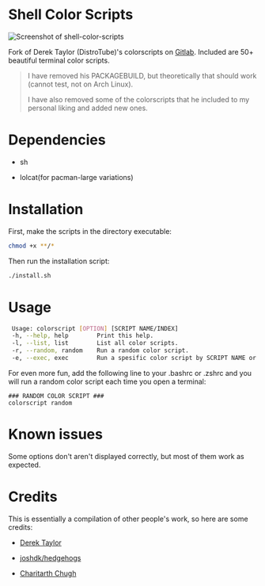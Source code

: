 # Shell Color Scripts

![Screenshot of shell-color-scripts](https://gitlab.com/dwt1/dotfiles/raw/master/.screenshots/dotfiles12.png)

Fork of Derek Taylor (DistroTube)'s colorscripts on [Gitlab](https://gitlab.com/dwt1/shell-color-scripts).
Included are 50+ beautiful terminal color scripts.

> I have removed his PACKAGEBUILD, but theoretically that should work (cannot test, not on Arch Linux).
> 
> I have also removed some of the colorscripts that he included to my personal liking and added new ones. 

# Dependencies

- sh

- lolcat(for pacman-large variations)

# Installation

First, make the scripts in the directory executable:
```sh
chmod +x **/*
```

Then run the installation script:

```sh
./install.sh
```
  
# Usage  
    
  ```sh  
   Usage: colorscript [OPTION] [SCRIPT NAME/INDEX] 
   -h, --help, help        Print this help.  
   -l, --list, list        List all color scripts.  
   -r, --random, random    Run a random color script.  
   -e, --exec, exec        Run a spesific color script by SCRIPT NAME or INDEX.  
  ```    
For even more fun, add the following line to your .bashrc or .zshrc and you will run a random color script each time you open a terminal:  
```
### RANDOM COLOR SCRIPT ###
colorscript random
```
# Known issues

Some options don't aren't displayed correctly, but most of them work as expected.

# Credits

This is essentially a compilation of other people's work, so here are some credits:

* [Derek Taylor](https://gitlab.com/dwt1/shell-color-scripts)

* [joshdk/hedgehogs](https://github.com/joshdk/hedgehogs)

* [Charitarth Chugh](https://github.com/charitarthchugh)
